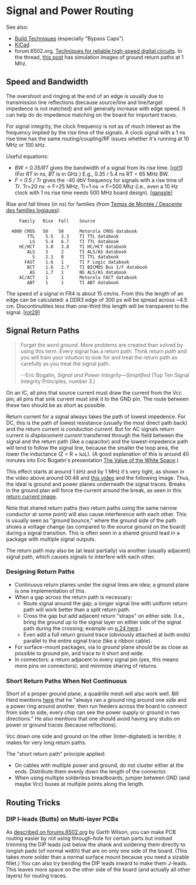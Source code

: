 Signal and Power Routing
========================

See also:
- [Build Techniques](build-tech.md) (especially "Bypass Caps")
- [KiCad](KiCad.md)
- forum.6502.org, [Techniques for reliable high-speed digital circuits][f65
  2029]. In the thread, [this post][f65 80566] has simulation images of
  ground return paths at 1 Mhz.


Speed and Bandwidth
-------------------

The overshoot and ringing at the end of an edge is usually due to
transmission line reflections (because source/line and line/target
impedence is not matched) and will generally increase with edge speed. It
can help do do impedence matching on the board for important traces.

For signal integrity, the clock frequency is not as of much interest as the
frequency implied by the rise time of the signals. A clock signal with a 1
ns rise time has the same routing/coupling/RF issues whether it's running
at 10 MHz or 100 kHz.

Useful equations:
- _BW = 0.35/RT_ gives the bandwidth of a signal from its rise time. [[rot1]]
  (For _RT_ in ns, _BT_ is in GHz.) E.g., 0.35 / 5.4 ns RT = 65 MHz BW.
- _F = 0.5 / Tr_ gives the -40 dbV frequency for signals with a rise time
  of _Tr_. Tr=20 ns → F=25 MHz; Tr=1 ns → F=500 Mhz (i.e., even a 10 Hz
  clock with 1 ns rise time needs 500 MHz board design). [[ganssle]]

Rise and fall times (in ns) for families (from [Temps de Montée / Descente
des familles logiques][rft]):


         Family   Rise  Fall    Source

      4000 CMOS   50    50      Motorola CMOS databook
            TTL    5.5   3.3    TI TTL databook
             LS    5.4   6.7    TI TTL databook
         HC/HCT    3.8   3.8    TI HC/HCT databook
            ALS    3     2      TI ALS/AS databook
              S    2.1   8      TI TTL databook
           FAST    1.6   1      TI F Logic databook
            BCT    1.6   2.7    TI BICMOS Bus I/F databook
             AS    1.7   1      NS ALS/AS databook
         AC/ACT    1     1      Motorola FACT databook
            ABT    1     1      TI ABT databook

The speed of a signal in FR4 is about 15 cm/ns. From this the length of an
edge can be calculated: a DDR3 edge of 300 ps will be spread across ~4.5
cm. Discontinuitites less than one-third this length will be transparent to
the signal. [[rot29]]


Signal Return Paths
-------------------

> Forget the word _ground_. More problems are created than solved by using
> this term. Every signal has a return path. Think _return path_ and you
> will train your intuition to look for and treat the return path as
> carefully as you treat the signal path.
>
>   --Eric Bogatin, _Signal and Power Integrity—Simplified_
>     (Top Ten Signal Integrity Principles, number 3.)


On an IC, all pins that source current must draw the current from the Vcc
pin; all pins that sink current must sink it to the GND pin. The route
between these two should be as short as possible.

Return current for a signal always takes the path of lowest impedence. For
DC, this is the path of lowest resistance (usually the most direct path
back) and the return current is _conduction current_. But for AC signals
return current is _displacement current_ transferred through the field
between the signal and the return path (like a capacitor) and the
lowest-impedence path will tend to follow the signal line, because the
smaller the loop area, the lower the inductance (Z = R + iωL). (A good
explanation of this is around 40 minutes into Eric Bogatin's presentation
[The Value of the White Space][vws].)

This effect starts at around 1 kHz and by 1 MHz it's very tight, as shown
in the video above around 00:48 and [this video][feranec] and the following
image. Thus, the ideal is ground and power planes underneath the signal
traces. Breaks in the ground plan will force the current around the break,
as seen in this [return current image](../sch/return-current.jpg).

Note that shared return paths (two return paths using the same narrow
conductor at some point) will also cause interference with each other. This
is usually seen as "ground bounce," where the ground side of the path shows
a voltage change (as compared to the source ground on the board) during a
signal transition. This is often seen in a shared ground lead in a package
with multiple signal outputs.

The return path may also be (at least partially) via another (usually
adjacent) signal path, which causes signals to interfere with each other.

### Designing Return Paths

- Continuous return planes under the signal lines are idea; a ground plane
  is one implementation of this.
- When a gap across the return path is necessary:
  - Route signal around the gap; a longer signal line with uniform return
    path will work better than a split return path.
  - Cross the gap but add adjacent return "straps" on either side. (I.e.,
    bring the ground up to the signal layer on either side of the signal
    path during the crossing; example on [p.24 here][vws-slides].)
  - Even add a full return ground trace (obviously attached at both ends)
    parallel to the entire signal trace (like a ribbon cable).
- For surface-mount packages, via to ground plane should be as close as
  possible to ground pin, and trace to it short and wide.
- In connectors: a return adjacent to every signal pin (yes, this means
  more pins on connectors), and minimize sharing of returns.

### Short Return Paths When Not Continuous

Short of a proper ground plane, a quadrille mesh will also work well. Bill
Herd mentions [here][herd10] that he "always ran a ground ring around one
side and a power ring around another, then run feeders across the board to
connect from side to side, every chip can see the power supply or ground in
two directions." He also mentions that one should avoid having any stubs on
power or ground traces (because reflections).

Vcc down one side and ground on the other (inter-digitated) is terrible; it
makes for very long return paths.

The "short return path" principle applied:
- On cables with multiple power and ground, do not cluster either at the
  ends. Distribute them evenly down the length of the connector.
- When using multiple solderless breadboards, jumper between GND (and maybe
  Vcc) buses at multiple points along the length.


Routing Tricks
--------------

### DIP I-leads (Butts) on Multi-layer PCBs

As [described on forums.6502.org][gw-ilead] by Garth Wilson, you can
make PCB routing easier by not using through-hole for certain parts
but instead trimming the DIP leads just below the shank and soldering
them directly to longish pads (of normal width) that are on only one
side of the board. (This takes more solder than a normal surface mount
because you need a sizable fillet.) You can also try bending the DIP
leads inward to make them J-leads. This leaves more space on the other
side of the board (and actually all other layers) for routing traces.



<!-------------------------------------------------------------------->
[f65 2029]: http://forum.6502.org/viewtopic.php?f=4&t=2029
[f65 80566]: http://forum.6502.org/viewtopic.php?f=4&t=2029&p=80566#p80566
[feranec]: https://youtu.be/4nEd1jTTIUQ?t=631
[ganssle]: https://youtu.be/MJpDFnRQw8s?t=259
[gw-ilead]: http://forum.6502.org/viewtopic.php?f=12&t=5923&start=45#p73277
[herd10]: http://www.6502.org/users/andre/icaphw/design.html
[rft]: http://ve2zaz.net/referenc/LogicT.htm
[rot1]: https://www.edn.com/rule-of-thumb-1-bandwidth-of-a-signal-from-its-rise-time/
[rot29]: https://www.edn.com/what-is-the-spatial-extent-of-an-edge-rule-of-thumb-29/
[vws-slides]: https://www.altium.com/live-conference/sites/default/files/pdf/The%20Value%20of%20the%20White%20Space%20-%20Eric%20Bogatin.pdf#page=24
[vws]: https://www.altium.com/live-conference/altiumlive-2018-annual-pcb-design-summit/sessions/value-white-space
